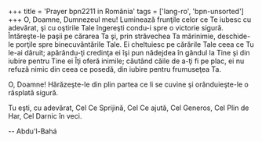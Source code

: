 +++
title = 'Prayer bpn2211 in România'
tags = ['lang-ro', 'bpn-unsorted']
+++
O, Doamne, Dumnezeul meu!
Luminează frunţile celor ce Te iubesc cu adevărat, şi cu oştirile Tale îngereşti condu-i spre o victorie sigură. Întăreşte-le paşii pe cărarea Ta şi, prin străvechea Ta mărinimie, deschide-le porţile spre binecuvântările Tale. Ei cheltuiesc pe cărările Tale ceea ce Tu le-ai dăruit; apărându-ţi credinţa ei îşi pun nădejdea în gândul la Tine şi din iubire pentru Tine ei Îţi oferă inimile; căutând căile de a-ţi fi pe plac, ei nu refuză nimic din ceea ce posedă, din iubire pentru frumuseţea Ta.

O, Doamne! Hărăzeşte-le din plin partea ce li se cuvine şi orânduieşte-le o răsplată sigură.

Tu eşti, cu adevărat, Cel Ce Sprijină, Cel Ce ajută, Cel Generos, Cel Plin de Har, Cel Darnic în veci.

-- Abdu'l-Bahá

